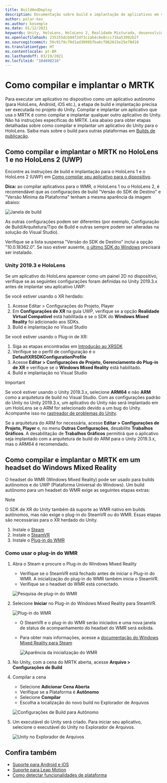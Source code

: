 ```yaml
---
title: BuildAndDeploy
description: Documentação sobre build e implantação de aplicativos em vários dispositivos.
author: polar-kev
ms.author: kesemple
ms.date: 01/12/2021
keywords: Unity, HoloLens, HoloLens 2, Realidade Misturada, desenvolvimento, MRTK, Visual Studio, Android, iOS
ms.openlocfilehash: 235255dcb94f2df3c1ab4c8e8ccc71ba53992b2f
ms.sourcegitcommit: 59c91f8c70d1ad30995fba6cf862615e25e78d10
ms.translationtype: HT
ms.contentlocale: pt-BR
ms.lasthandoff: 03/19/2021
ms.locfileid: "104690216"
---
```

# <a name="building-and-deploying-mrtk"></a>Como compilar e implantar o MRTK

Para executar um aplicativo no dispositivo como um aplicativo autônomo (para HoloLens, Android, iOS etc.), a etapa de build e implantação precisa ser executada no projeto do Unity. Compilar e implantar um aplicativo que usa o MRTK é como compilar e implantar qualquer outro aplicativo do Unity. Não há instruções específicas do MRTK. Leia abaixo para obter etapas detalhadas sobre como compilar e implantar um aplicativo do Unity para o HoloLens.  Saiba mais sobre o build para outras plataformas em [Builds de publicação](https://docs.unity3d.com/Manual/PublishingBuilds.html).

## <a name="building-and-deploying-mrtk-to-hololens-1-and-hololens-2-uwp"></a>Como compilar e implantar o MRTK no HoloLens 1 e no HoloLens 2 (UWP)

Encontre as instruções de build e implantação para o HoloLens 1 e o HoloLens 2 (UWP) em [Como compilar seu aplicativo para o dispositivo](https://docs.microsoft.com/windows/mixed-reality/mrlearning-base-ch1#build-your-application-to-your-device).

**Dica:** ao compilar aplicativos para o WMR, o HoloLens 1 ou o HoloLens 2, é recomendável que as configurações de build "Versão do SDK de Destino" e "Versão Mínima da Plataforma" tenham a mesma aparência da imagem abaixo:

![Janela de build](../features/images/getting-started/BuildWindow.png)

As outras configurações podem ser diferentes (por exemplo, Configuração de Build/Arquitetura/Tipo de Build e outras sempre podem ser alteradas na solução do Visual Studio).

Verifique se a lista suspensa "Versão do SDK de Destino" inclui a opção "10.0.18362.0". Se isso estiver ausente, [o último SDK do Windows](https://developer.microsoft.com/windows/downloads/windows-10-sdk) precisará ser instalado.

### <a name="unity-20193-and-hololens"></a>Unity 2019.3 e HoloLens

Se um aplicativo do HoloLens aparecer como um painel 2D no dispositivo, verifique se as seguintes configurações foram definidas no Unity 2019.3.x antes de implantar seu aplicativo UWP:

Se você estiver usando o XR herdado:

1. Acesse Editar > Configurações do Projeto, Player
1. Em **Configurações de XR** na guia UWP, verifique se a opção **Realidade Virtual Compatível** está habilitada e se o SDK do **Windows Mixed Reality** foi adicionado aos SDKs.
1. Build e implantação no Visual Studio

Se você estiver usando o Plug-in de XR:

1. Siga as etapas encontradas em [Introdução ao XRSDK](../configuration/getting-started-with-mrtk-and-xrsdk.md)
1. Verifique se o perfil de configuração é o **DefaultXRSDKConfigurationProfile**
1. Acesse **Editar > Configurações de Projeto, Gerenciamento do Plug-in de XR** e verifique se o **Windows Mixed Reality** está habilitado.
1. Build e implantação no Visual Studio

>[!IMPORTANT]
> Se você estiver usando o Unity 2019.3.x, selecione **ARM64** e não **ARM** como a arquitetura de build no Visual Studio. Com as configurações padrão do Unity no Unity 2019.3.x, um aplicativo do Unity não será implantado em um HoloLens se o ARM for selecionado devido a um bug do Unity. Acompanhe isso no [rastreador de problemas do Unity](https://issuetracker.unity3d.com/issues/enabling-graphics-jobs-in-2019-dot-3-x-results-in-a-crash-or-nothing-rendering-on-hololens-2).
>
> Se a arquitetura do ARM for necessária, acesse **Editar > Configurações de Projeto, Player** e, no menu **Outras Configurações**, desabilite **Trabalhos Gráficos**. A desabilitação de **Trabalhos Gráficos** permitirá que o aplicativo seja implantado com a arquitetura de build do ARM para o Unity 2019.3.x, mas o ARM64 é recomendado.

## <a name="building-and-deploying-mrtk-to-a-windows-mixed-reality-headset"></a>Como compilar e implantar o MRTK em um headset do Windows Mixed Reality

O headset do WMR (Windows Mixed Reality) pode ser usado para builds autônomos e do UWP (Plataforma Universal do Windows).  Um build autônomo para um headset do WMR exige as seguintes etapas extras:

> [!NOTE]
> O SDK de XR do Unity também dá suporte ao WMR nativo em builds autônomos, mas não exige o plug-in do SteamVR ou do WMR. Essas etapas são necessárias para o XR herdado do Unity.

1. Instale o [Steam](https://store.steampowered.com/about/)
1. Instale o [SteamVR](https://store.steampowered.com/app/250820/SteamVR/)
1. Instale o [Plug-in do WMR](https://store.steampowered.com/app/719950/Windows_Mixed_Reality_for_SteamVR/)

### <a name="how-to-use-wmr-plugin"></a>Como usar o plug-in do WMR

1. Abra o Steam e procure o Plug-in do Windows Mixed Reality
    - Verifique se o SteamVR está fechado antes de iniciar o Plug-in do WMR. A inicialização do plug-in do WMR também inicia o SteamVR.
    - Verifique se o headset do WMR está conectado.

    ![Pesquisa de plug-in do WMR](../features/images/build-deploy/WMR/SteamSearchWMRPlugin.png)

1. Selecione **Iniciar** no Plug-in do Windows Mixed Reality para SteamVR.

    ![Plug-in do WMR](../features/images/build-deploy/WMR/WMRPlugin.png)

    - O SteamVR e o plug-in do WMR serão iniciados e uma nova janela de status de acompanhamento do headset do WMR será exibida.
    - Para obter mais informações, acesse a [documentação do Windows Mixed Reality para Steam](https://support.microsoft.com/help/4053622/windows-10-play-steamvr-games-in-windows-mixed-reality)

        ![Aparência da inicialização do WMR](../features/images/build-deploy/WMR/WMRPluginActive.png)

1. No Unity, com a cena do MRTK aberta, acesse **Arquivo > Configurações de Build**

1. Compilar a cena
    - Selecione **Adicionar Cena Aberta**
    - Verifique se a Plataforma é **Autônomo**
    - Selecione **Compilar**
    - Escolha a localização do novo build no Explorador de Arquivos

    ![Configurações de Build para Autônomo](../features/images/build-deploy/WMR/BuildSettingsStandaloneUnity.png)

1. Um executável do Unity será criado. Para iniciar seu aplicativo, selecione o executável do Unity no Explorador de Arquivos.

    ![Unity no Explorador de Arquivos](../features/images/build-deploy/WMR/FileExplorerUnityExe.png)

## <a name="see-also"></a>Confira também

- [Suporte para Android e iOS](../features/cross-platform/using-ar-foundation.md)
- [Suporte para Leap Motion](../features/cross-platform/leap-motion-mrtk.md)
- [Como detectar funcionalidades de plataforma](../features/cross-platform/detecting-platform-capabilities.md)
